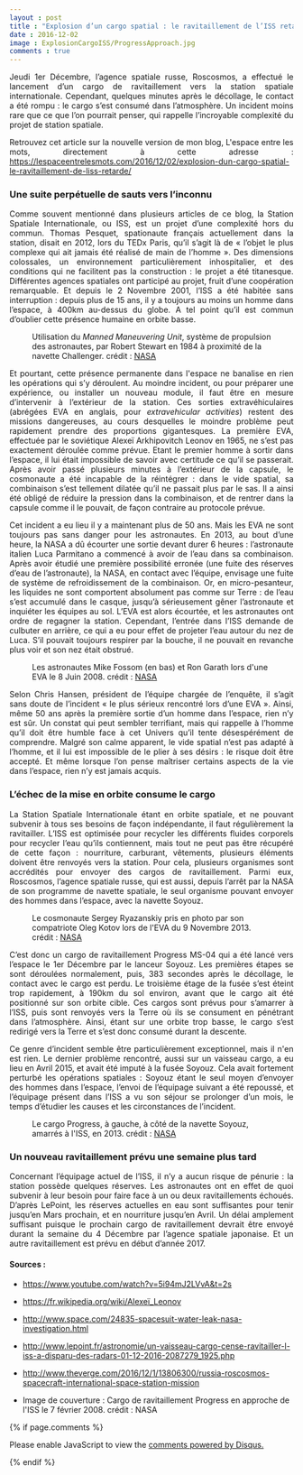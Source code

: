 ```yaml
---
layout : post
title : "Explosion d’un cargo spatial : le ravitaillement de l’ISS retardé"
date : 2016-12-02
image : ExplosionCargoISS/ProgressApproach.jpg
comments : true
---
```


<p class="intro" style="text-align: justify;"><span class="dropcap">J</span>eudi 1er Décembre, l’agence spatiale russe, Roscosmos, a effectué le lancement d’un cargo de ravitaillement vers la station spatiale internationale. Cependant, quelques minutes après le décollage, le contact a été rompu : le cargo s’est consumé dans l’atmosphère. Un incident moins rare que ce que l’on pourrait penser, qui rappelle l’incroyable complexité du projet de station spatiale.</p>

<p style="text-align: justify;"> Retrouvez cet article sur la nouvelle version de mon blog, L'espace entre les mots, directement à cette adresse : <a href="https://lespaceentrelesmots.com/2016/12/02/explosion-dun-cargo-spatial-le-ravitaillement-de-liss-retarde/">https://lespaceentrelesmots.com/2016/12/02/explosion-dun-cargo-spatial-le-ravitaillement-de-liss-retarde/</a>

### Une suite perpétuelle de sauts vers l’inconnu

<p style="text-align: justify;">Comme souvent mentionné dans plusieurs articles de ce blog, la Station Spatiale Internationale, ou ISS, est un projet d’une complexité hors du commun. Thomas Pesquet, spationaute français actuellement dans la station, disait en 2012, lors du TEDx Paris, qu’il s’agit là de « l’objet le plus complexe qui ait jamais été réalisé de main de l’homme ». Des dimensions colossales, un environnement particulièrement inhospitalier, et des conditions qui ne facilitent pas la construction : le projet a été titanesque. Différentes agences spatiales ont participé au projet, fruit d’une coopération remarquable. Et depuis le 2 Novembre 2001, l’ISS a été habitée sans interruption : depuis plus de 15 ans, il y a toujours au moins un homme dans l’espace, à 400km au-dessus du globe. A tel point qu’il est commun d’oublier cette présence humaine en orbite basse.</p>

<figure>
	<img src="{{ '/assets/img/ExplosionCargoISS/MMUTest.jpg' | prepend: site.baseurl }}" alt=""> 
	<figcaption>Utilisation du <em>Manned Maneuvering Unit</em>, système de propulsion des astronautes, par Robert Stewart en 1984 à proximité de la navette Challenger. crédit : <a href="https://images.nasa.gov/#/details-s84-27035.html">NASA</a></figcaption>
</figure>

<p style="text-align: justify;">Et pourtant, cette présence permanente dans l'espace ne banalise en rien les opérations qui s’y déroulent. Au moindre incident, ou pour préparer une expérience, ou installer un nouveau module, il faut être en mesure d’intervenir à l’extérieur de la station. Ces sorties extravéhiculaires (abrégées EVA en anglais, pour <em>extravehicular activities</em>) restent des missions dangereuses, au cours desquelles le moindre problème peut rapidement prendre des proportions gigantesques. La première EVA, effectuée par le soviétique Alexeï Arkhipovitch Leonov en 1965, ne s’est pas exactement déroulée comme prévue. Etant le premier homme à sortir dans l’espace, il lui était impossible de savoir avec certitude ce qu’il se passerait. Après avoir passé plusieurs minutes à l’extérieur de la capsule, le cosmonaute a été incapable de la réintégrer : dans le vide spatial, sa combinaison s’est tellement dilatée qu’il ne passait plus par le sas. Il a ainsi été obligé de réduire la pression dans la combinaison, et de rentrer dans la capsule comme il le pouvait, de façon contraire au protocole prévue.</p>

<p style="text-align: justify;">Cet incident a eu lieu il y a maintenant plus de 50 ans. Mais les EVA ne sont toujours pas sans danger pour les astronautes. En 2013, au bout d’une heure, la NASA a dû écourter une sortie devant durer 6 heures : l’astronaute italien Luca Parmitano a commencé à avoir de l’eau dans sa combinaison. Après avoir étudié une première possibilité erronée (une fuite des réserves d’eau de l’astronaute), la NASA, en contact avec l’équipe, envisage une fuite de système de refroidissement de la combinaison. Or, en micro-pesanteur, les liquides ne sont comportent absolument pas comme sur Terre : de l’eau s’est accumulé dans le casque, jusqu’à sérieusement gêner l’astronaute et inquiéter les équipes au sol. L’EVA est alors écourtée, et les astronautes ont ordre de regagner la station. Cependant, l’entrée dans l’ISS demande de culbuter en arrière, ce qui a eu pour effet de projeter l’eau autour du nez de Luca. S’il pouvait toujours respirer par la bouche, il ne pouvait en revanche plus voir et son nez était obstrué. </p>

<figure>
	<img src="{{ '/assets/img/ExplosionCargoISS/EVA3.jpg' | prepend: site.baseurl }}" alt=""> 
	<figcaption>Les astronautes Mike Fossom (en bas) et Ron Garath lors d'une EVA le 8 Juin 2008. crédit : <a href="https://images.nasa.gov/#/details-s124e007254.html">NASA</a></figcaption>
</figure>

<p style="text-align: justify;">Selon Chris Hansen, président de l’équipe chargée de l’enquête, il s’agit sans doute de l’incident « le plus sérieux rencontré lors d’une EVA ». Ainsi, même 50 ans après la première sortie d’un homme dans l’espace, rien n’y est sûr. Un constat qui peut sembler terrifiant, mais qui rappelle à l’homme qu’il doit être humble face à cet Univers qu’il tente désespérément de comprendre. Malgré son calme apparent, le vide spatial n’est pas adapté à l’homme, et il lui est impossible de le plier à ses désirs : le risque doit être accepté. Et même lorsque l’on pense maîtriser certains aspects de la vie dans l’espace, rien n’y est jamais acquis.</p>

### L’échec de la mise en orbite consume le cargo

<p style="text-align: justify;">La Station Spatiale Internationale étant en orbite spatiale, et ne pouvant subvenir à tous ses besoins de façon indépendante, il faut régulièrement la ravitailler. L’ISS est optimisée pour recycler les différents fluides corporels pour recycler l’eau qu’ils contiennent, mais tout ne peut pas être récupéré de cette façon : nourriture, carburant, vêtements, plusieurs éléments doivent être renvoyés vers la station. Pour cela, plusieurs organismes sont accrédités pour envoyer des cargos de ravitaillement. Parmi eux, Roscosmos, l’agence spatiale russe, qui est aussi, depuis l’arrêt par la NASA de son programme de navette spatiale, le seul organisme pouvant envoyer des hommes dans l’espace, avec la navette Soyouz.</p>

<figure>
	<img src="{{ '/assets/img/ExplosionCargoISS/EVA36.jpg' | prepend: site.baseurl }}" alt=""> 
	<figcaption>Le cosmonaute Sergey Ryazanskiy pris en photo par son compatriote Oleg Kotov lors de l'EVA du 9 Novembre 2013. crédit : <a href="https://images.nasa.gov/#/details-iss037e028076.html">NASA</a></figcaption>
</figure>

<p style="text-align: justify;">C’est donc un cargo de ravitaillement Progress MS-04 qui a été lancé vers l’espace le 1er Décembre par le lanceur Soyouz. Les premières étapes se sont déroulées normalement, puis, 383 secondes après le décollage, le contact avec le cargo est perdu. Le troisième étage de la fusée s’est éteint trop rapidement, à 190km du sol environ, avant que le cargo ait été positionné sur son orbite cible. Ces cargos sont prévus pour s’amarrer à l’ISS, puis sont renvoyés vers la Terre où ils se consument en pénétrant dans l’atmosphère. Ainsi, étant sur une orbite trop basse, le cargo s’est redirigé vers la Terre et s’est donc consumé durant la descente.</p>

<p style="text-align: justify;">Ce genre d’incident semble être particulièrement exceptionnel, mais il n'en est rien. Le dernier problème rencontré, aussi sur un vaisseau cargo, a eu lieu en Avril 2015, et avait été imputé à la fusée Soyouz. Cela avait fortement perturbé les opérations spatiales : Soyouz étant le seul moyen d’envoyer des hommes dans l’espace, l’envoi de l’équipage suivant a été repoussé, et l’équipage présent dans l’ISS a vu son séjour se prolonger d’un mois, le temps d’étudier les causes et les circonstances de l’incident.</p>

<figure>
	<img src="{{ '/assets/img/ExplosionCargoISS/ProgressSoyouz.jpg' | prepend: site.baseurl }}" alt=""> 
	<figcaption>Le cargo Progress, à gauche, à côté de la navette Soyouz, amarrés à l'ISS, en 2013. crédit : <a href="https://images.nasa.gov/#/details-iss034e042531.html">NASA</a></figcaption>
</figure>

### Un nouveau ravitaillement prévu une semaine plus tard

<p style="text-align: justify;">Concernant l’équipage actuel de l’ISS, il n’y a aucun risque de pénurie : la station possède quelques réserves. Les astronautes ont en effet de quoi subvenir à leur besoin pour faire face à un ou deux ravitaillements échoués. D’après LePoint, les réserves actuelles en eau sont suffisantes pour tenir jusqu’en Mars prochain, et en nourriture jusqu’en Avril. Un délai amplement suffisant puisque le prochain cargo de ravitaillement devrait être envoyé durant la semaine du 4 Décembre par l’agence spatiale japonaise. Et un autre ravitaillement est prévu en début d’année 2017.</p>

#### Sources :

* <a href="https://www.youtube.com/watch?v=5i94mJ2LVvA&t=2s">https://www.youtube.com/watch?v=5i94mJ2LVvA&t=2s</a>
* <a href="https://fr.wikipedia.org/wiki/Alexeï_Leonov">https://fr.wikipedia.org/wiki/Alexeï_Leonov</a>
* <a href="http://www.space.com/24835-spacesuit-water-leak-nasa-investigation.html">http://www.space.com/24835-spacesuit-water-leak-nasa-investigation.html</a>
* <a href="http://www.lepoint.fr/astronomie/un-vaisseau-cargo-cense-ravitailler-l-iss-a-disparu-des-radars-01-12-2016-2087279_1925.php">http://www.lepoint.fr/astronomie/un-vaisseau-cargo-cense-ravitailler-l-iss-a-disparu-des-radars-01-12-2016-2087279_1925.php</a>
* <a href="http://www.theverge.com/2016/12/1/13806300/russia-roscosmos-spacecraft-international-space-station-mission">http://www.theverge.com/2016/12/1/13806300/russia-roscosmos-spacecraft-international-space-station-mission</a>

* Image de couverture : Cargo de ravitaillement Progress en approche de l'ISS le 7 février 2008. crédit : NASA

{% if page.comments %}
<div id="disqus_thread"></div>
<script>

/**
 *  RECOMMENDED CONFIGURATION VARIABLES: EDIT AND UNCOMMENT THE SECTION BELOW TO INSERT DYNAMIC VALUES FROM YOUR PLATFORM OR CMS.
 *  LEARN WHY DEFINING THESE VARIABLES IS IMPORTANT: https://disqus.com/admin/universalcode/#configuration-variables */
/*
var disqus_config = function () {
    this.page.url = http://www.charlesgabouleaud.fr/blog/Explosion-cargo-spatial-ravitaillement-ISS-retarde/;  // Replace PAGE_URL with your page's canonical URL variable
    this.page.identifier = PAGE_IDENTIFIER; // Replace PAGE_IDENTIFIER with your page's unique identifier variable
};
*/
(function() { // DON'T EDIT BELOW THIS LINE
    var d = document, s = d.createElement('script');
    s.src = '//charlesgabouleaud-fr.disqus.com/embed.js';
    s.setAttribute('data-timestamp', +new Date());
    (d.head || d.body).appendChild(s);
})();
</script>
<noscript>Please enable JavaScript to view the <a href="https://disqus.com/?ref_noscript">comments powered by Disqus.</a></noscript>
                                    
{% endif %}

